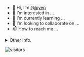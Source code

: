 - 👋 Hi, I’m [@loyep](https://github.com/loyep)
- 👀 I’m interested in ...
- 🌱 I’m currently learning ...
- 💞️ I’m looking to collaborate on ...
- 📫 How to reach me ...

<details>
  <summary>Other info.</summary>
  <br>

<!--START_SECTION:waka-->

```text
Vue.js       8 hrs 8 mins    ████████████░░░░░░░░░░░░░   48.41 %
TypeScript   5 hrs 22 mins   ████████░░░░░░░░░░░░░░░░░   31.98 %
JSON         1 hr 22 mins    ██░░░░░░░░░░░░░░░░░░░░░░░   08.13 %
JavaScript   1 hr 5 mins     █▓░░░░░░░░░░░░░░░░░░░░░░░   06.46 %
CSS          16 mins         ▒░░░░░░░░░░░░░░░░░░░░░░░░   01.66 %
```

<!--END_SECTION:waka-->

</details>

![visitors](https://visitor-badge.glitch.me/badge?page_id=loyep.loyep)
